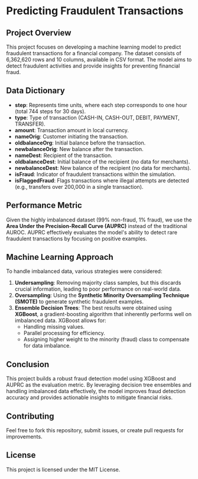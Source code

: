 # Predicting Fraudulent Transactions

## Project Overview
This project focuses on developing a machine learning model to predict fraudulent transactions for a financial company. The dataset consists of 6,362,620 rows and 10 columns, available in CSV format. The model aims to detect fraudulent activities and provide insights for preventing financial fraud.

## Data Dictionary
- **step**: Represents time units, where each step corresponds to one hour (total 744 steps for 30 days).
- **type**: Type of transaction (CASH-IN, CASH-OUT, DEBIT, PAYMENT, TRANSFER).
- **amount**: Transaction amount in local currency.
- **nameOrig**: Customer initiating the transaction.
- **oldbalanceOrg**: Initial balance before the transaction.
- **newbalanceOrig**: New balance after the transaction.
- **nameDest**: Recipient of the transaction.
- **oldbalanceDest**: Initial balance of the recipient (no data for merchants).
- **newbalanceDest**: New balance of the recipient (no data for merchants).
- **isFraud**: Indicator of fraudulent transactions within the simulation.
- **isFlaggedFraud**: Flags transactions where illegal attempts are detected (e.g., transfers over 200,000 in a single transaction).

## Performance Metric
Given the highly imbalanced dataset (99% non-fraud, 1% fraud), we use the **Area Under the Precision-Recall Curve (AUPRC)** instead of the traditional AUROC. AUPRC effectively evaluates the model's ability to detect rare fraudulent transactions by focusing on positive examples.

## Machine Learning Approach
To handle imbalanced data, various strategies were considered:
1. **Undersampling**: Removing majority class samples, but this discards crucial information, leading to poor performance on real-world data.
2. **Oversampling**: Using the **Synthetic Minority Oversampling Technique (SMOTE)** to generate synthetic fraudulent examples.
3. **Ensemble Decision Trees**: The best results were obtained using **XGBoost**, a gradient-boosting algorithm that inherently performs well on imbalanced data. XGBoost allows for:
   - Handling missing values.
   - Parallel processing for efficiency.
   - Assigning higher weight to the minority (fraud) class to compensate for data imbalance.

## Conclusion
This project builds a robust fraud detection model using XGBoost and AUPRC as the evaluation metric. By leveraging decision tree ensembles and handling imbalanced data effectively, the model improves fraud detection accuracy and provides actionable insights to mitigate financial risks.



## Contributing
Feel free to fork this repository, submit issues, or create pull requests for improvements.

## License
This project is licensed under the MIT License.


